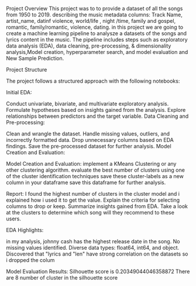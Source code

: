 Project Overview
This project was to  to provide a dataset  of all the songs  from 1950 to 2019. describing the music metadata columns: Track Name, artist_name, datinf violence, world/life , night /time, family and gospel, romantic, family/romantic, violence, dating. in this project we are going to create a  machine learning pipeline to analysze a datasets of the songs and lyrics content  in the music. The pipeline includes steps such as exploratory data analysis (EDA),  data cleaning, pre-processing, & dimensionality analysis,Model creation, hyperparameter search, and model evaluation and New Sample Prediction.

Project Structure

The project follows a structured approach with the following notebooks:

Initial EDA:

Conduct univariate, bivariate, and multivariate exploratory analysis.
Formulate hypotheses based on insights gained from the analysis.
Explore relationships between predictors and the target variable.
Data Cleaning and Pre-processing:

Clean and wrangle the dataset.
Handle missing values, outliers, and incorrectly formatted data.
Drop unnecessary columns based on EDA findings.
Save the pre-processed dataset for further analysis.
Model Creation and Evaluation:

Model Creation and Evaluation:
implement a KMeans Clustering or any other clustering algorithm.
evaluate the best number of clusters using one of the cluster identification techniques
save these cluster-labels as a new column in your dataframe
save this dataframe for further analysis.

Report:
I found the highest number of clusters in the cluster model and i explained how i used it to get the value.
Explain the criteria for selecting columns to drop or keep.
Summarize insights gained from EDA.
Take a look at the clusters to determine which song will they recommend to these users.

EDA Highlights:

in my analysis, johnny cash has the highest release date in the song.
No missing values identified.
Diverse data types: float64, int64, and object.
Discovered that "lyrics and "len" have strong correlation on the datasets so i dropped the colum
 
 Model Evaluation Results:
 Silhouette score is 0.20349044046358872
 There are 8 number of cluster in the silhouette score
